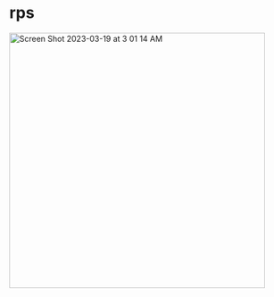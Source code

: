 # rps
<img width="458" alt="Screen Shot 2023-03-19 at 3 01 14 AM" src="https://user-images.githubusercontent.com/42685801/226168060-bd40a8c0-7cb5-4ad5-b4ef-58c2481b0db4.png">
